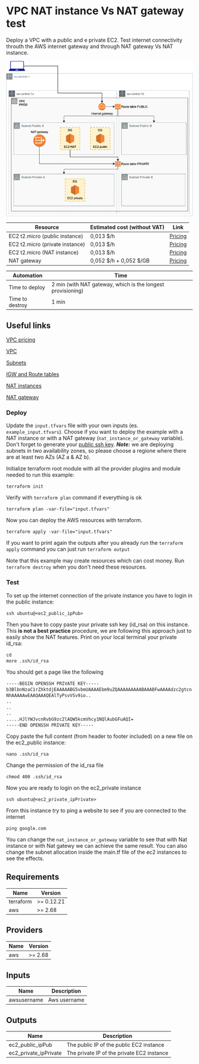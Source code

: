 # VPC NAT instance Vs NAT gateway test

Deploy a VPC with a public and e private EC2. Test internet connectivity throuth the AWS internet gateway and through NAT gateway Vs NAT instance.

![appview](./images/NATarchitecture.png)

| Resource | Estimated cost (without VAT) | Link |
|------|---------|---------|
| EC2 t2.micro (public instance) | 0,013 $/h | [Pricing](https://aws.amazon.com/ec2/pricing/on-demand/) |
| EC2 t2.micro (private instance) | 0,013 $/h | [Pricing](https://aws.amazon.com/ec2/pricing/on-demand/) |
| EC2 t2.micro (NAT instance) | 0,013 $/h | [Pricing](https://aws.amazon.com/ec2/pricing/on-demand/) |
| NAT gateway | 0,052 $/h + 0,052 $/GB | [Pricing](https://aws.amazon.com/vpc/pricing/) |


| Automation | Time |
|------|---------|
| Time to deploy | 2 min (with NAT gateway, which is the longest provisioning) |
| Time to destroy | 1 min |

## Useful links

[VPC pricing](https://aws.amazon.com/vpc/pricing/)

[VPC](https://ibm-learning.udemy.com/course/aws-certified-solutions-architect-associate-saa-c02/learn/lecture/13528540#overview)

[Subnets](https://ibm-learning.udemy.com/course/aws-certified-solutions-architect-associate-saa-c02/learn/lecture/13528542#overview)

[IGW and Route tables](https://ibm-learning.udemy.com/course/aws-certified-solutions-architect-associate-saa-c02/learn/lecture/13528544#overview)

[NAT instances](https://ibm-learning.udemy.com/course/aws-certified-solutions-architect-associate-saa-c02/learn/lecture/13528548#overview)

[NAT gateway](https://ibm-learning.udemy.com/course/aws-certified-solutions-architect-associate-saa-c02/learn/lecture/13528550#overview)

### Deploy

Update the `input.tfvars` file with your own inputs (es. `example_input.tfvars`). Choose if you want to deploy the example with a NAT instance or with a NAT gateway (`nat_instance_or_gateway` variable).
Don't forget to generate your [public ssh key](https://www.ssh.com/ssh/keygen/).
***Note:*** we are deploying subnets in two availability zones, so please choose a regione where there are at least two AZs (AZ a & AZ b).

Initialize terraform root module with all the provider plugins and module needed to run this example:
```
terraform init
```
Verify with `terraform plan` command if everything is ok
```
terraform plan -var-file="input.tfvars"
```
Now you can deploy the AWS resources with terraform.

```
terraform apply -var-file="input.tfvars"
```

If you want to print again the outputs after you already run the `terraform apply` command you can just run `terraform output`

Note that this example may create resources which can cost money. Run `terraform destroy` when you don't need these resources.

### Test

To set up the internet connection of the private instance you have to login in the public instance:
```
ssh ubuntu@<ec2_public_ipPub>
```
Then you have to copy paste your private ssh key (id_rsa) on this instance. This **is not a best practice** procedure, we are following this approach just to easily show the NAT features.
Print on your local terminal your private id_rsa:
```
cd
more .ssh/id_rsa
```
You should get a page like the following
```
-----BEGIN OPENSSH PRIVATE KEY-----
b3BlbnNzaC1rZXktdjEAAAAABG5vbmUAAAAEbm9uZQAAAAAAAAABAAABFwAAAAdzc2gtcn
NhAAAAAwEAAQAAAQEAlTyPsvVSv9io..
..
..
..
.....HJlYWJvcnRvbG9zc2lAQW5kcmVhcy1NQlAubGFuAQI=
-----END OPENSSH PRIVATE KEY-----
```
Copy paste the full content (from header to footer included) on a new file on the ec2_public instance:
```
nano .ssh/id_rsa
```
Change the permission of the id_rsa file
```
chmod 400 .ssh/id_rsa
```
Now you are ready to login on the ec2_private instance
```
ssh ubuntu@<ec2_private_ipPrivate>
```
From this instance try to ping a website to see if you are connected to the internet
```
ping google.com
```
You can change the `nat_instance_or_gateway` variable to see that with Nat instance or with Nat gatewy we can achieve the same result. You can also change the subnet allocation inside the main.tf file of the ec2 instances to see the effects.

## Requirements

| Name | Version |
|------|---------|
| terraform | >= 0.12.21 |
| aws | >= 2.68 |

## Providers

| Name | Version |
|------|---------|
| aws | >= 2.68 |

## Inputs

| Name | Description |
|------|---------|
| awsusername | Aws username |

## Outputs

| Name | Description |
|------|-------------|
| ec2_public_ipPub | The public IP of the public EC2 instance |
| ec2_private_ipPrivate | The private IP of the private EC2 instance |